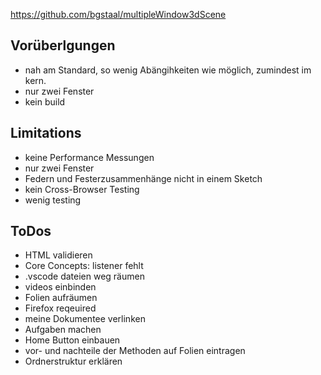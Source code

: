 https://github.com/bgstaal/multipleWindow3dScene

## Vorüberlgungen
- nah am Standard, so wenig Abängihkeiten wie möglich, zumindest im kern.
- nur zwei Fenster
- kein build

## Limitations
- keine Performance Messungen
- nur zwei Fenster
- Federn und Festerzusammenhänge nicht in einem Sketch
- kein Cross-Browser Testing
- wenig testing

## ToDos
- HTML validieren
- Core Concepts: listener fehlt
- .vscode dateien weg räumen
- videos einbinden
- Folien aufräumen
- Firefox reqeuired
- meine Dokumentee verlinken
- Aufgaben machen
- Home Button einbauen
- vor- und nachteile der Methoden auf Folien eintragen
- Ordnerstruktur erklären
